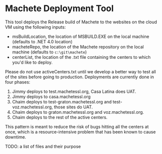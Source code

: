 # Machete Deployment Tool

This tool deploys the Release build of Machete to the websites on the cloud VM using the 
following inputs:
 - msBuildLocation, the location of MSBUILD.EXE on the local machine (defaults to .NET 4.0 location)
 - macheteRepo, the location of the Machete repository on the local machine (defaults to `c:\git\machete`)
 - centerList, the location of the .txt file containing the centers to which you'd like to deploy. 

Please do not use activeCenters.txt until we develop a better way to test all of the sites 
before going to production. Deployments are currently done in four phases:

1. Jimmy deploys to test.machetessl.org, Casa Latina does UAT.
2. Jimmy deploys to casa.machetessl.org
3. Chaim deploys to test-graton.machetessl.org and test-voz.machetessl.org, those sites do UAT.
4. Chaim deploys to graton.machetessl.org and voz.machetessl.org.
5. Chaim deploys to the rest of the active centers.

This pattern is meant to reduce the risk of bugs hitting all the centers at once, which is 
a resource-intensive problem that has been known to cause downtime.

TODO: a list of files and their purpose
